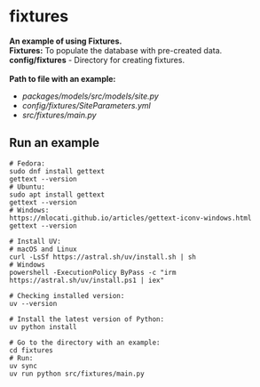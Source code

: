 # fixtures

**An example of using Fixtures.**
<br>
**Fixtures:** To populate the database with pre-created data.
<br>
**config/fixtures** - Directory for creating fixtures.
<br>
<br>
**Path to file with an example:**

- _packages/models/src/models/site.py_
- _config/fixtures/SiteParameters.yml_
- _src/fixtures/main.py_

## Run an example

```shell
# Fedora:
sudo dnf install gettext
gettext --version
# Ubuntu:
sudo apt install gettext
gettext --version
# Windows:
https://mlocati.github.io/articles/gettext-iconv-windows.html
gettext --version

# Install UV:
# macOS and Linux
curl -LsSf https://astral.sh/uv/install.sh | sh
# Windows
powershell -ExecutionPolicy ByPass -c "irm https://astral.sh/uv/install.ps1 | iex"

# Checking installed version:
uv --version

# Install the latest version of Python:
uv python install

# Go to the directory with an example:
cd fixtures
# Run:
uv sync
uv run python src/fixtures/main.py
```
